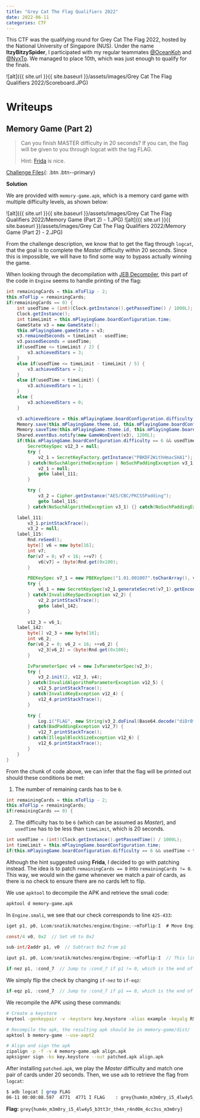 ```yaml
---
title: "Grey Cat The Flag Qualifiers 2022"
date: 2022-06-11
categories: CTF
--- 
```


This CTF was the qualifying round for Grey Cat The Flag 2022, hosted by the National University of Singapore (NUS). Under the name **ItzyBitzySpider**, I participated with my regular teammates [@OceanKoh](https://blog.puddle.sg/) and [@NyxTo](https://github.com/Nyxto). We managed to place 10th, which was just enough to qualify for the finals.

![alt]({{ site.url }}{{ site.baseurl }}/assets/images/Grey Cat The Flag Qualifiers 2022/Scoreboard.JPG)

# Writeups  

## Memory Game (Part 2)

> Can you finish MASTER difficulty in 20 seconds? If you can, the flag will be given to you through logcat with the tag FLAG.
> 
> Hint:
> [Frida](https://www.youtube.com/watch?v=iMNs8YAy6pk&ab_channel=sambal0x) is nice.

[Challenge Files](https://github.com/MiloTruck/CTF-Archive/tree/master/Grey%20Cat%20The%20Flag%20Qualifiers%202022/Memory%20Game%20(Part%202)){: .btn .btn--primary}

**Solution**

We are provided with `memory-game.apk`, which is a memory card game with multiple difficulty levels, as shown below:

![alt]({{ site.url }}{{ site.baseurl }}/assets/images/Grey Cat The Flag Qualifiers 2022/Memory Game (Part 2) - 1.JPG) ![alt]({{ site.url }}{{ site.baseurl }}/assets/images/Grey Cat The Flag Qualifiers 2022/Memory Game (Part 2) - 2.JPG)

From the challenge description, we know that to get the flag through `logcat`, that the goal is to complete the *Master* difficulty within 20 seconds. Since this is impossible, we will have to find some way to bypass actually winning the game.

When looking through the decompilation with [JEB Decompiler](https://www.pnfsoftware.com/), this part of the code in `Engine` seems to handle printing of the flag:
```java
int remainingCards = this.mToFlip - 2;
this.mToFlip = remainingCards;
if(remainingCards == 0) {
    int usedTime = (int)(Clock.getInstance().getPassedTime() / 1000L);
    Clock.getInstance();
    int timeLimit = this.mPlayingGame.boardConfiguration.time;
    GameState v3 = new GameState();
    this.mPlayingGame.gameState = v3;
    v3.remainedSeconds = timeLimit - usedTime;
    v3.passedSeconds = usedTime;
    if(usedTime <= timeLimit / 2) {
        v3.achievedStars = 3;
    }
    else if(usedTime <= timeLimit - timeLimit / 5) {
        v3.achievedStars = 2;
    }
    else if(usedTime < timeLimit) {
        v3.achievedStars = 1;
    }
    else {
        v3.achievedStars = 0;
    }

    v3.achievedScore = this.mPlayingGame.boardConfiguration.difficulty * v3.remainedSeconds * this.mPlayingGame.theme.id;
    Memory.save(this.mPlayingGame.theme.id, this.mPlayingGame.boardConfiguration.difficulty, v3.achievedStars);
    Memory.saveTime(this.mPlayingGame.theme.id, this.mPlayingGame.boardConfiguration.difficulty, v3.passedSeconds);
    Shared.eventBus.notify(new GameWonEvent(v3), 1200L);
    if(this.mPlayingGame.boardConfiguration.difficulty == 6 && usedTime < timeLimit) {
        SecretKeySpec v12_3 = null;
        try {
            v2_1 = SecretKeyFactory.getInstance("PBKDF2WithHmacSHA1");
        } catch(NoSuchAlgorithmException | NoSuchPaddingException v3_1) {
            v2_1 = null;
            goto label_111;
        }

        try {
            v3_2 = Cipher.getInstance("AES/CBC/PKCS5Padding");
            goto label_115;
        } catch(NoSuchAlgorithmException v3_1) {} catch(NoSuchPaddingException v3_1) {}

    label_111:
        v3_1.printStackTrace();
        v3_2 = null;
    label_115:
        Rnd.reSeed();
        byte[] v6 = new byte[16];
        int v7;
        for(v7 = 0; v7 < 16; ++v7) {
            v6[v7] = (byte)Rnd.get(0x100);
        }

        PBEKeySpec v7_1 = new PBEKeySpec("1.01.001007".toCharArray(), v6, 0x10000, 0x100);
        try {
            v6_1 = new SecretKeySpec(v2_1.generateSecret(v7_1).getEncoded(), "AES");
        } catch(InvalidKeySpecException v2_2) {
            v2_2.printStackTrace();
            goto label_142;
        }

        v12_3 = v6_1;
    label_142:
        byte[] v2_3 = new byte[16];
        int v6_2;
        for(v6_2 = 0; v6_2 < 16; ++v6_2) {
            v2_3[v6_2] = (byte)Rnd.get(0x100);
        }

        IvParameterSpec v4 = new IvParameterSpec(v2_3);
        try {
            v3_2.init(2, v12_3, v4);
        } catch(InvalidAlgorithmParameterException v12_5) {
            v12_5.printStackTrace();
        } catch(InvalidKeyException v12_4) {
            v12_4.printStackTrace();
        }

        try {
            Log.i("FLAG", new String(v3_2.doFinal(Base64.decode("diDrBf4+uZMtDV+0k/3BCGM4xyTpEyGEuUFYegIaSjQyQcgfIfZRbvGQ9hHMqnuflNCKv4HW/NXq93j4QqLc/Q==", 0)), StandardCharsets.UTF_8));
        } catch(BadPaddingException v12_7) {
            v12_7.printStackTrace();
        } catch(IllegalBlockSizeException v12_6) {
            v12_6.printStackTrace();
        }
    }
}
```

From the chunk of code above, we can infer that the flag will be printed out should these conditions be met:
1. The number of remaining cards has to be `0`.
```java
int remainingCards = this.mToFlip - 2;
this.mToFlip = remainingCards;
if(remainingCards == 0) {
```
2. The difficulty has to be `6` (which can be assumed as *Master*), and `usedTime` has to be less than `timeLimit`, which is 20 seconds.
```java
int usedTime = (int)(Clock.getInstance().getPassedTime() / 1000L);
int timeLimit = this.mPlayingGame.boardConfiguration.time;
if(this.mPlayingGame.boardConfiguration.difficulty == 6 && usedTime < timeLimit) {
```

Although the hint suggested using **Frida**, I decided to go with patching instead. The idea is to patch `remainingCards == 0` into `remainingCards != 0`. This way, we would win the game whenever we match a pair of cards, as there is no check to ensure there are no cards left to flip.

We use `apktool` to decompile the APK and retrieve the smali code:
```bash
apktool d memory-game.apk
```
In `Engine.smali`, we see that our check corresponds to line `425-433`:
```java
iget p1, p0, Lcom/snatik/matches/engine/Engine;->mToFlip:I  # Move Engine->mToFlip into p1

const/4 v0, 0x2  // Set v0 to 0x2

sub-int/2addr p1, v0  // Subtract 0x2 from p1

iput p1, p0, Lcom/snatik/matches/engine/Engine;->mToFlip:I  // This line is irrelevant

if-nez p1, :cond_7  // Jump to :cond_7 if p1 != 0, which is the end of the function
```
We simply flip the check by changing `if-nez` to `if-eqz`:
```java
if-eqz p1, :cond_7  // Jump to :cond_7 if p1 == 0, which is the end of the function
```

We recompile the APK using these commands:
```bash
# Create a keystore
keytool -genkeypair -v -keystore key.keystore -alias example -keyalg RSA -keysize 2048 -validity 10000

# Recompile the apk, the resulting apk should be in memory-game/dist/
apktool b memory-game --use-aapt2 

# Align and sign the apk
zipalign -p -f -v 4 memory-game.apk align.apk
apksigner sign -ks key.keystore --out patched.apk align.apk
```

After installing `patched.apk`, we play the *Master* difficulty and match one pair of cards under 20 seconds. Then, we use `adb` to retrieve the flag from `logcat`:
```bash
$ adb logcat | grep FLAG
06-11 00:00:08.597  4771  4771 I FLAG    : grey{hum4n_m3m0ry_i5_4lw4y5_b3tt3r_th4n_r4nd0m_4cc3ss_m3m0ry}
```

**Flag:** `grey{hum4n_m3m0ry_i5_4lw4y5_b3tt3r_th4n_r4nd0m_4cc3ss_m3m0ry}`